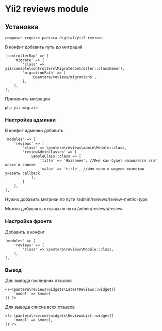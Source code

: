 # Yii2 reviews module

## Установка
```
composer require pantera-digital/yii2-reviews
```
В конфиг добавить путь до миграций
```
'controllerMap' => [
    'migrate' => [
        'class' => yii\console\controllers\MigrateController::className(),
        'migrationPath' => [
            '@pantera/reviews/migrations',
        ],
    ],
],
```
Применить миграции
```
php yii migrate
```
### Настройка админки
В конфиг админки добавить
```
'modules' => [
    'reviews' => [
        'class' => \pantera\reviews\admin\Module::class,
        'reviewAdminClasses' => [
            SampleClass::class => [
                'title' => 'Названия', //Имя как будет называется этот класс в списке
                'value' => 'title', //Имя поля в модели возможно указать callback
            ],
        ]
    ],
],
```
Нужно добавить метрики по пути /admin/reviews/review-metric-type

Можно добавлять отзывы по пути /admin/reviews/review
### Настройка фронта
Добавить в конфиг
```
'modules' => [
    'reviews' => [
        'class' => \pantera\reviews\Module::class,
    ],
],
```
### Вывод
Для вывода последних отзывов
```
<?=\pantera\reviews\widgets\LatestReviews::widget([
    'model' => $model
]) ?>
```
Для вывода списка всех отзывов
```
<?= \pantera\reviews\widgets\ReviewsList::widget([
    'model' => $model,
]) ?>
```